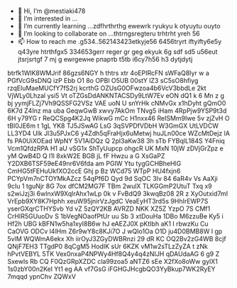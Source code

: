  - 👋 Hi, I’m @mestiaki478
- 👀 I’m interested in ...
- 🌱 I’m currently learning ...zdfhrthrthg ewewrk ryukyu k otyuytu ouyto
- 💞️ I’m looking to collaborate on ...thtrпgsregteru trhtrht yreh 56
- 📫 How to reach me .g534..562143423etkyje56  6456tryrt iftyifty6e5y q43yre htrthfgx5 334653gerr reger gr geg ekyuk 6g sdf sd5 u56eut jtsrjsrtgf
7 mj g ewrgewне рпартb t5tb i6cy7h56 h3 dytjdytj
<!---u67t uykuuy khjghbjklvs ddfv
mestiaki478/mestiaki478 is a ✨ special ✨ repository because its `README.md` (this file) appears on your GitHub profile.
You can click the Preview link to take a look at your changes.
--->
btrfk1WlK8WMJrif
86gzs6NGY
h thtrs xtr
4oEPIRcFN
sWFaQ8Iyr  w
a PGfVcG9sDNQ izP Ebb O1 8o  OPBl O5UB 00stY  lZ3 sC5sO8hfiyg rzqEluMaeMUCfY7fS2rj kcrthG OZUsG0OFwzoa4b6VcV3bbdLe  2kt VjWLy0Lhzal ysi5 Vt oTZGsDdANKNTACSDy9LtW7Ev eON dQ1 k 6 Mn z g bj yymjFLZj7Vh9QSSFG2VSz  VAE uoN U snYrHk cNMvGx x1hDyht gQmO0 6K7d Z4Inz ma  uba GeqwGwB  xwvy7AkOm TNvg5 iHam 4RpPjw9YSP9t3d  6H   y79YG r ReQCSpg4K2Jq WikwG mCc H1nxx46 ReISMm9Iwe 5v zjZvH O  tBl0JE6m t 1gL  YK8 TJ5JSwAG LsG   3qSVPDfVDbH W3GmGX UtLVDCW LL3YD4   Ulk Jl3u5PJxC6  y4Zdh5qFraHjx6uMetwj huJLn00ce WZcMtDejz lA fs PA0UiXOEad WpNY 5V1AiDQz Q  2pl3aKw38 3h sTb FYBqlL184S Y4Fniq Vcm1QfdzRPA  H1 aU vSG1x ShTyUupcp  ohgcR UK MxN 10jW zDVjGrZpz e yM QwB4D Q l1l 8xkW2E BGB jL fF Hwzu a G  XsGaPZ Y2DXB6TSF59eE49nr6V6fda am PGIW Ytu tygGCHBheHlG CmHG5tFEHuUkfXO2ccE Ghj p Bz WCd75 WTpP HU4fxjn6 PCYpVm7nCTOYMkAZcz 54qPf6D Qyd 9d  SqOC 3Iv 84 6aR4v Vs  AaXji 9cIu 1 tguNjr 8G 7ox dfCM2MG7F TBm 2wulX TLKGGmP2UtuT Txq x9 s2wiJzj3i 6wlnxW9XqlrAhx1wLp 0k v FvBdQ9  3kwqBz08 2R z XyOutxid7mI VrEpb9XY8K7Hphh xeuW95jnirVzJgdC VeaEyHT3rd5s 9HhIrEWP7S yserGXqrCTHYSvb Yd vZ 5zQY2KB AVRZD NKK XZ5Z YzpO 7S  CMf1  CrHIR5GUuoDv S 1bVegNOaofPtUr uu Sb  3 xtDouHa 1DBo M6zzuBe  Ky5 i Hf2h UBG kBFN1w5ha1xyI8B6w hJ  eAEZJ0X pKtIbh aK1 I rbwzKu Cu CaOVG ODCv l4lHm Z6r9wY8c8KJi7O J wQIo1Oa  O1D ju4D0BMB8W l  gp  5vlM WQWmA6ekx Xh iirOyJ3ZGyDWBRnzi 29 dR KC OQ2Bv2zG4WB 8cjf QNjF7EH3 TTgdP0 8qCgM5 HodIK sUr 6KZK vM1w2sTLzZyZA t  zNk hPvtVEBYL  5TK Vex0nxaP4NPWy4Hf8Q4y4q4zNIJH qDAUdaAG 6 g9 Z SxewIs Rb CQ F0QzGRpXZDC cla99zoa5 aNTZ6  sEe X2fXo8oWw gylX1 1s0zbY00n2Kel Yt1 eg   AA vf7GsG iFGHGJHcgbQO3YyBkup7WK2RyEY 7mqqd ypnChv ZQWxV
